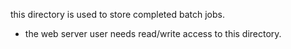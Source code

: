 this directory is used to store completed batch jobs.

* the web server user needs read/write access to this directory.